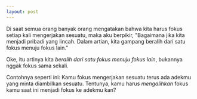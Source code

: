 ```yaml
---
layout: post
---
```


Di saat semua orang banyak orang mengatakan bahwa kita harus fokus setiap kali mengerjakan sesuatu, maka aku berpikir, "Bagaimana jika kita menjadi pribadi yang lincah. Dalam artian, kita gampang beralih dari satu fokus menuju fokus lain."

Oke, itu artinya kita _beralih dari satu fokus menuju fokus lain_, bukannya nggak fokus sama sekali.

Contohnya seperti ini: Kamu fokus mengerjakan sesuatu terus ada adekmu yang minta diambilkan sesuatu. Tentunya, kamu harus _mengalihkan_ fokus kamu saat ini menjadi fokus ke adekmu kan?